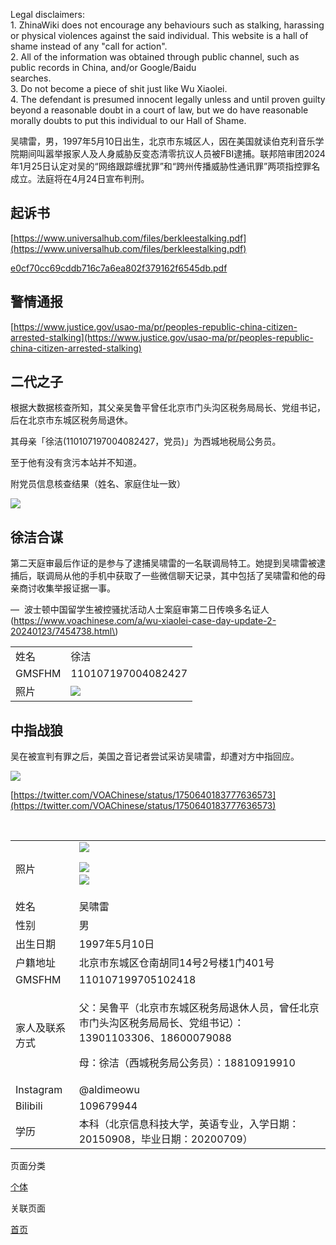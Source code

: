 Legal disclaimers:                                       
1\. ZhinaWiki does not encourage any behaviours such as stalking, harassing or physical violences against the said individual. This website is a hall of shame instead of any "call for action".                                       
2\. All of the information was obtained through public channel, such as public records in China, and/or Google/Baidu searches.                                       
3\. Do not become a piece of shit just like Wu Xiaolei.                                      
4\. The defendant is presumed innocent legally unless and until proven guilty beyond a reasonable doubt in a court of law, but we do have reasonable morally doubts to put this individual to our Hall of Shame.

吴啸雷，男，1997年5月10日出生，北京市东城区人，因在美国就读伯克利音乐学院期间叫嚣举报家人及人身威胁反变态清零抗议人员被FBI逮捕。联邦陪审团2024年1月25日认定对吴的“网络跟踪缠扰罪”和“跨州传播威胁性通讯罪”两项指控罪名成立。法庭将在4月24日宣布判刑。

## 起诉书

[https://www.universalhub.com/files/berkleestalking.pdf](https://www.universalhub.com/files/berkleestalking.pdf)

[e0cf70cc69cddb716c7a6ea802f379162f6545db.pdf](https://www.zhina.wiki/attachment?hash=e0cf70cc69cddb716c7a6ea802f379162f6545db)

## 警情通报

[https://www.justice.gov/usao-ma/pr/peoples-republic-china-citizen-arrested-stalking](https://www.justice.gov/usao-ma/pr/peoples-republic-china-citizen-arrested-stalking)

## 二代之子

根据大数据核查所知，其父亲吴鲁平曾任北京市门头沟区税务局局长、党组书记，后在北京市东城区税务局退休。

其母亲「徐洁\(110107197004082427，党员\)」为西城地税局公务员。

至于他有没有贪污本站并不知道。

附党员信息核查结果（姓名、家庭住址一致）

![](https://d6apnr3cmksp05.archive.md/uxe7s/34ae7098bb6940805d621b9d998ba0ac2d3bebc9.png)

## 徐洁合谋

第二天庭审最后作证的是参与了逮捕吴啸雷的一名联调局特工。她提到吴啸雷被逮捕后，联调局从他的手机中获取了一些微信聊天记录，其中包括了吴啸雷和他的母亲商讨收集举报证据一事。

—  波士顿中国留学生被控骚扰活动人士案庭审第二日传唤多名证人 \(https://www.voachinese.com/a/wu-xiaolei-case-day-update-2-20240123/7454738.html\)

<table><tbody><tr><td>姓名</td><td><span>徐洁</span></td></tr><tr><td>GMSFHM</td><td><span>110107197004082427</span></td></tr><tr><td>照片</td><td><img src="https://d6apnr3cmksp05.archive.md/uxe7s/6f47f27e71a7150730cc7c50a5898e846cd358c8.jpg"></td></tr></tbody></table>

## 中指战狼

吴在被宣判有罪之后，美国之音记者尝试采访吴啸雷，却遭对方中指回应。

![](https://d6apnr3cmksp05.archive.md/uxe7s/0c15047a6ccf374ac85c870451d285a20012520e.jpg)

[https://twitter.com/VOAChinese/status/1750640183777636573](https://twitter.com/VOAChinese/status/1750640183777636573)

 

<table width="277"><tbody><tr><td>照片</td><td><img src="https://d6apnr3cmksp05.archive.md/uxe7s/184f585d2d77def407321dbd1e5b178268a6a60e.jpg"><p><img src="https://d6apnr3cmksp05.archive.md/uxe7s/99b7a5ac1ec805f779b8f9592146ca5701132da9.png">&nbsp;&nbsp;&nbsp;&nbsp;&nbsp;&nbsp;&nbsp;&nbsp;&nbsp;&nbsp;&nbsp;&nbsp;&nbsp;&nbsp;&nbsp;&nbsp;<br><img src="https://d6apnr3cmksp05.archive.md/uxe7s/7dcd1f5aa2cbac306c74e0831fa83c27b8ace2c4.png"></p></td></tr><tr><td>姓名</td><td><span>吴啸雷</span></td></tr><tr><td>性别</td><td>男</td></tr><tr><td>出生日期</td><td>1997年5月10日</td></tr><tr><td>户籍地址</td><td><span>北京市东城区仓南胡同14号2号楼1门401号</span></td></tr><tr><td>GMSFHM</td><td>110107199705102418</td></tr><tr><td>家人及联系方式</td><td><p>父：吴鲁平（北京市东城区税务局退休人员，曾任北京市门头沟区税务局局长、党组书记）：13901103306、18600079088</p><p>母：徐洁（西城税务局公务员）：<span>18810919910</span></p></td></tr><tr><td>Instagram</td><td>@aldimeowu</td></tr><tr><td>Bilibili</td><td>109679944</td></tr><tr><td>学历</td><td>本科（北京信息科技大学，英语专业，入学日期：20150908，毕业日期：20200709）</td></tr></tbody></table>

页面分类

[个体](个体)

关联页面

[首页](首页)